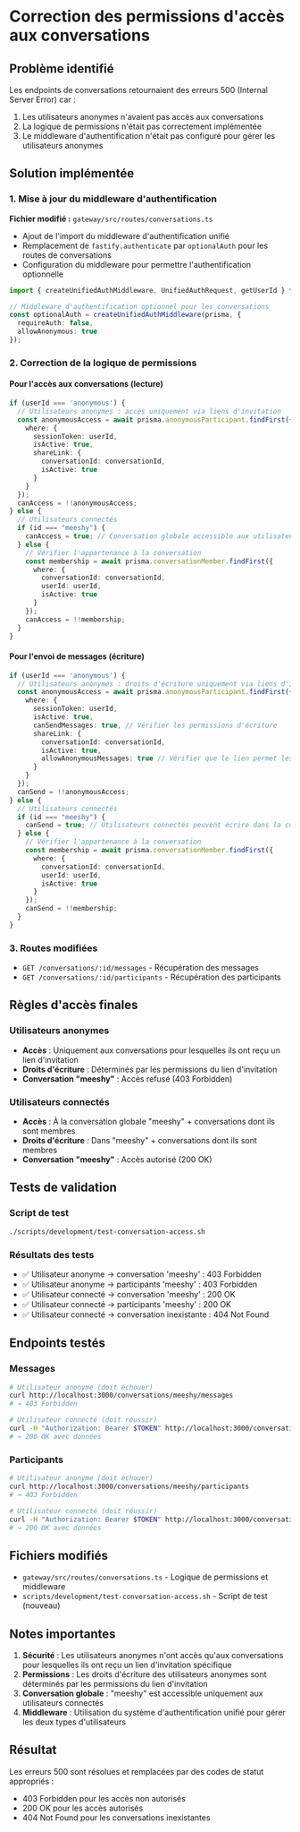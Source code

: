 # Correction des permissions d'accès aux conversations

## Problème identifié

Les endpoints de conversations retournaient des erreurs 500 (Internal Server Error) car :
1. Les utilisateurs anonymes n'avaient pas accès aux conversations
2. La logique de permissions n'était pas correctement implémentée
3. Le middleware d'authentification n'était pas configuré pour gérer les utilisateurs anonymes

## Solution implémentée

### 1. Mise à jour du middleware d'authentification

**Fichier modifié :** `gateway/src/routes/conversations.ts`

- Ajout de l'import du middleware d'authentification unifié
- Remplacement de `fastify.authenticate` par `optionalAuth` pour les routes de conversations
- Configuration du middleware pour permettre l'authentification optionnelle

```typescript
import { createUnifiedAuthMiddleware, UnifiedAuthRequest, getUserId } from '../middleware/auth';

// Middleware d'authentification optionnel pour les conversations
const optionalAuth = createUnifiedAuthMiddleware(prisma, { 
  requireAuth: false, 
  allowAnonymous: true 
});
```

### 2. Correction de la logique de permissions

#### Pour l'accès aux conversations (lecture)

```typescript
if (userId === 'anonymous') {
  // Utilisateurs anonymes : accès uniquement via liens d'invitation
  const anonymousAccess = await prisma.anonymousParticipant.findFirst({
    where: {
      sessionToken: userId,
      isActive: true,
      shareLink: {
        conversationId: conversationId,
        isActive: true
      }
    }
  });
  canAccess = !!anonymousAccess;
} else {
  // Utilisateurs connectés
  if (id === "meeshy") {
    canAccess = true; // Conversation globale accessible aux utilisateurs connectés
  } else {
    // Vérifier l'appartenance à la conversation
    const membership = await prisma.conversationMember.findFirst({
      where: {
        conversationId: conversationId,
        userId: userId,
        isActive: true
      }
    });
    canAccess = !!membership;
  }
}
```

#### Pour l'envoi de messages (écriture)

```typescript
if (userId === 'anonymous') {
  // Utilisateurs anonymes : droits d'écriture uniquement via liens d'invitation
  const anonymousAccess = await prisma.anonymousParticipant.findFirst({
    where: {
      sessionToken: userId,
      isActive: true,
      canSendMessages: true, // Vérifier les permissions d'écriture
      shareLink: {
        conversationId: conversationId,
        isActive: true,
        allowAnonymousMessages: true // Vérifier que le lien permet les messages anonymes
      }
    }
  });
  canSend = !!anonymousAccess;
} else {
  // Utilisateurs connectés
  if (id === "meeshy") {
    canSend = true; // Utilisateurs connectés peuvent écrire dans la conversation globale
  } else {
    // Vérifier l'appartenance à la conversation
    const membership = await prisma.conversationMember.findFirst({
      where: {
        conversationId: conversationId,
        userId: userId,
        isActive: true
      }
    });
    canSend = !!membership;
  }
}
```

### 3. Routes modifiées

- `GET /conversations/:id/messages` - Récupération des messages
- `GET /conversations/:id/participants` - Récupération des participants

## Règles d'accès finales

### Utilisateurs anonymes
- **Accès** : Uniquement aux conversations pour lesquelles ils ont reçu un lien d'invitation
- **Droits d'écriture** : Déterminés par les permissions du lien d'invitation
- **Conversation "meeshy"** : Accès refusé (403 Forbidden)

### Utilisateurs connectés
- **Accès** : À la conversation globale "meeshy" + conversations dont ils sont membres
- **Droits d'écriture** : Dans "meeshy" + conversations dont ils sont membres
- **Conversation "meeshy"** : Accès autorisé (200 OK)

## Tests de validation

### Script de test
```bash
./scripts/development/test-conversation-access.sh
```

### Résultats des tests
- ✅ Utilisateur anonyme → conversation 'meeshy' : 403 Forbidden
- ✅ Utilisateur anonyme → participants 'meeshy' : 403 Forbidden  
- ✅ Utilisateur connecté → conversation 'meeshy' : 200 OK
- ✅ Utilisateur connecté → participants 'meeshy' : 200 OK
- ✅ Utilisateur connecté → conversation inexistante : 404 Not Found

## Endpoints testés

### Messages
```bash
# Utilisateur anonyme (doit échouer)
curl http://localhost:3000/conversations/meeshy/messages
# → 403 Forbidden

# Utilisateur connecté (doit réussir)
curl -H "Authorization: Bearer $TOKEN" http://localhost:3000/conversations/meeshy/messages
# → 200 OK avec données
```

### Participants
```bash
# Utilisateur anonyme (doit échouer)
curl http://localhost:3000/conversations/meeshy/participants
# → 403 Forbidden

# Utilisateur connecté (doit réussir)
curl -H "Authorization: Bearer $TOKEN" http://localhost:3000/conversations/meeshy/participants
# → 200 OK avec données
```

## Fichiers modifiés

- `gateway/src/routes/conversations.ts` - Logique de permissions et middleware
- `scripts/development/test-conversation-access.sh` - Script de test (nouveau)

## Notes importantes

1. **Sécurité** : Les utilisateurs anonymes n'ont accès qu'aux conversations pour lesquelles ils ont reçu un lien d'invitation spécifique
2. **Permissions** : Les droits d'écriture des utilisateurs anonymes sont déterminés par les permissions du lien d'invitation
3. **Conversation globale** : "meeshy" est accessible uniquement aux utilisateurs connectés
4. **Middleware** : Utilisation du système d'authentification unifié pour gérer les deux types d'utilisateurs

## Résultat

Les erreurs 500 sont résolues et remplacées par des codes de statut appropriés :
- 403 Forbidden pour les accès non autorisés
- 200 OK pour les accès autorisés
- 404 Not Found pour les conversations inexistantes


